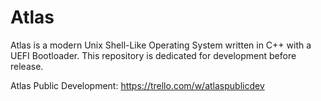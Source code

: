 # Atlas

Atlas is a modern Unix Shell-Like Operating System written in C++ with a UEFI Bootloader.
This repository is dedicated for development before release.

Atlas Public Development: https://trello.com/w/atlaspublicdev
